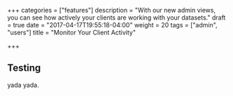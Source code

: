 +++
categories = ["features"]
description = "With our new admin views, you can see how actively your clients are working with your datasets."
draft = true
date = "2017-04-17T19:55:18-04:00"
weight = 20
tags = ["admin", "users"]
title = "Monitor Your Client Activity"

+++

## Testing

yada yada.
